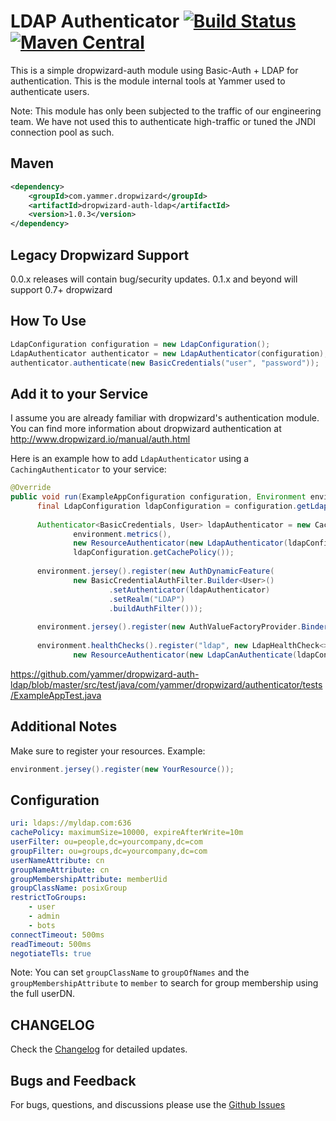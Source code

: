LDAP Authenticator [![Build Status](https://travis-ci.org/yammer/dropwizard-auth-ldap.svg)](https://travis-ci.org/yammer/dropwizard-auth-ldap) [![Maven Central](https://maven-badges.herokuapp.com/maven-central/com.yammer.dropwizard/dropwizard-auth-ldap/badge.svg)](https://maven-badges.herokuapp.com/maven-central/com.yammer.dropwizard/dropwizard-auth-ldap)
==================

This is a simple dropwizard-auth module using Basic-Auth + LDAP for authentication. This is the module internal tools at Yammer
used to authenticate users.

Note: This module has only been subjected to the traffic of our engineering team. We have not used this to authenticate high-traffic or
tuned the JNDI connection pool as such.

Maven
-----
   
```xml
<dependency>
    <groupId>com.yammer.dropwizard</groupId>
    <artifactId>dropwizard-auth-ldap</artifactId>
    <version>1.0.3</version>
</dependency>
```

Legacy Dropwizard Support
------------------
0.0.x releases will contain bug/security updates.
0.1.x and beyond will support 0.7+ dropwizard

How To Use
----------

```java
LdapConfiguration configuration = new LdapConfiguration();
LdapAuthenticator authenticator = new LdapAuthenticator(configuration);
authenticator.authenticate(new BasicCredentials("user", "password"));
```

Add it to your Service
----------------------

I assume you are already familiar with dropwizard's authentication module.
You can find more information about dropwizard authentication at http://www.dropwizard.io/manual/auth.html

Here is an example how to add `LdapAuthenticator` using a `CachingAuthenticator` to your service:

```java
@Override
public void run(ExampleAppConfiguration configuration, Environment environment) throws Exception {
      final LdapConfiguration ldapConfiguration = configuration.getLdapConfiguration();
    
      Authenticator<BasicCredentials, User> ldapAuthenticator = new CachingAuthenticator<>(
              environment.metrics(),
              new ResourceAuthenticator(new LdapAuthenticator(ldapConfiguration)),
              ldapConfiguration.getCachePolicy());
    
      environment.jersey().register(new AuthDynamicFeature(
              new BasicCredentialAuthFilter.Builder<User>()
                      .setAuthenticator(ldapAuthenticator)
                      .setRealm("LDAP")
                      .buildAuthFilter()));
    
      environment.jersey().register(new AuthValueFactoryProvider.Binder<>(User.class));
    
      environment.healthChecks().register("ldap", new LdapHealthCheck<>(
              new ResourceAuthenticator(new LdapCanAuthenticate(ldapConfiguration))));}
```

https://github.com/yammer/dropwizard-auth-ldap/blob/master/src/test/java/com/yammer/dropwizard/authenticator/tests/ExampleAppTest.java

Additional Notes
----------------------

Make sure to register your resources. Example:

```java
environment.jersey().register(new YourResource());
```
Configuration
-------------

```yml
uri: ldaps://myldap.com:636
cachePolicy: maximumSize=10000, expireAfterWrite=10m
userFilter: ou=people,dc=yourcompany,dc=com
groupFilter: ou=groups,dc=yourcompany,dc=com
userNameAttribute: cn
groupNameAttribute: cn
groupMembershipAttribute: memberUid
groupClassName: posixGroup
restrictToGroups:
    - user
    - admin
    - bots
connectTimeout: 500ms
readTimeout: 500ms
negotiateTls: true
```

Note: You can set `groupClassName` to `groupOfNames` and the `groupMembershipAttribute` to `member` to search for group membership using the full userDN.

CHANGELOG
---------
Check the [Changelog](https://github.com/yammer/dropwizard-auth-ldap/blob/master/CHANGELOG.md) for detailed updates.

Bugs and Feedback
-----------------
For bugs, questions, and discussions please use the [Github Issues](https://github.com/yammer/dropwizard-auth-ldap/issues)
